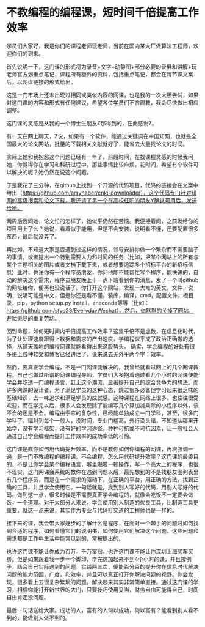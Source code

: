 # 不教编程的编程课，短时间千倍提高工作效率

学员们大家好，我是你们的课程老师玩老师，当前在国内某大厂做算法工程师，欢迎你们的到来。

首先说明一下，这门课的形式将为录音+文字+动静图+部分必要的录屏和讲解+玩老师官方划重点笔记，课程所有额外的资料，包括重点笔记，都会在每节课文案后，以网盘链接的形式给出。

这是一门市场上还未出现过相同或类似内容的网课，也是我的一次大胆尝试，如果对这门课的内容和形式有任何建议，希望各位学员们不吝赐教，我会尽快做出相应调整。

这门课的灵感是从我的一个博士生朋友Z那得到的，在此感谢Z。

有一天在网上聊天，Z说，如果有一个软件，能通过关键词在中国知网，也就是全国最大的论文网站，批量的下载相关文献就好了，能省去大量找论文的时间。

实际上她和我抱怨这个问题已经有一年了，前段时间，在找课程灵感的时候我问她，你觉得你在学习和科研过程中，那些事情比较麻烦，花时间，希望有个软件可以解决的呢？她仍然在说这个问题。

于是我花了三分钟，在github上找到一个开源的代码项目，代码的链接会在文案中给出（https://github.com/amyhaber/cnki-downloader），这个代码专门针对知网的高级搜索和论文下载，我还请了另一个在高校任职的朋友Y确认可用后，发送给她。

两周后我问她，论文忙的怎样了，她似乎仍然在苦恼。我便接着问，之前发给你的项目用上了么？她说，看着似乎能用，但是不会安装，说明看不懂，还要配置很多东西，最后就没弄了。

再比如，不知道大家是否遇到过这样的情况，领导安排你做一个繁杂而不需要脑子的事情，或者提出一个特别需要人力和时间的任务（比如，把某个网站上的所有与某个主题相关的图片或者文档下载下来，或者想要追踪多个招标平台的新招标信息）此时，也许你有一个程序员朋友，你问他能不能帮忙写个程序，能快速的，自动的解决这个需求，程序员朋友晚上十一点下班看到你的消息，发了一个叫github的网址给你，便再也没说话了。你打开这个网站，发现一大堆的英文，文件，说明，说明可能是中文，但是你还是看不懂，装库，编译，cmd，配置文件，根目录，pip，python setup.py install，anaconda等等（比如：https://github.com/sfyc23/EverydayWechat）。然后，你默默的关掉了网站，开始无尽的重复劳动。

回到命题，如何短时间内千倍提高工作效率？这里千倍不是虚数，在信息化时代，为了让处理速度跟得上数据和需求的产出速度，学编程似乎成了政治正确搬的选择，从铺天盖地的编程网课就能看得出来这股势头。 确实，学会编程的好处有很多络上各种软文和博客已经讲烂了，说来说去无外乎两个字：效率。

然而，要真正学会编程，不是一门网课能解决的。我曾经就看过网上的几个网课教程，自己也做过所谓的网课编程导师，学员们大多抱着通过看几个小时的网课便能学会并吃透一门编程语言，赶上这个潮流，显著提升自己的综合竞争力的想法。而许多网课的设计者，为了满足学员的这种心态，跳过很多必备但学习起来很乏味的基础知识，去一味追求和满足学员的成就感。这种课程在网络上很多，也往往很受欢迎，而在学完以后，很多人会发现除了能编写几个算加减乘除的小程序以外，该不会的还是不会。编程由于它的复杂性，已经能单独成立一门学科，甚至，很多门学科了。辐射到每个一般人，没时间，专业门槛高，外行没头绪，不知道从哪里开始学，没有学习框架，没有好的学习途径，种种可抗或不可抗因素，让一般社会人通过自己学会编程而提升工作效率的成功率低的可怜。

这门课是教你如何用代码提升效率，而不是教你如何你编程的网课，再次强调一遍，是一门不教编程的编程课。不会编程，怎么用代码提升效率？这门课的最终目的，不是让你学会某个编程语言，噼里啪啦一顿操作，写一个高大上的程序，也很不现实。这门网课会系统的教你在遇到问题以后，最先想到的不是找朋友圈列表里有几个程序员，而是在一个需求的驱动下，在正确的平台，用正确的方法，找到正确的工具，并且学会使用它。一句话就是，找到别人写好的代码，用别人写好的代码。做到这一点，很多时候是不需要真正学会编程的，就像会吃饭不一定要会做饭，一个道理。对于大部分人来说，学会使用别人制造的优良工具，比制造工具更重要，就这一点来说，其实作为专业与代码打交道的工程师也是一样的。

接下来的课，我会带大家逐步的了解什么是程序，在面对一个棘手的问题时如何找到合适的程序，如何看懂它们的说明书，如何使用它们解决这个问题。这些问题和需求都是工作中生活中能常见到的，常被提出的。

也许这门课不能让你成为百万，千万富翁。也许这门课不能让你深圳上海买车买房。但是如果跟着我一步一个脚印，学完这加起来不到4个小时的课，并且按例子，结合自己实际遇到的问题，实践两三次，便能百分百的提升你在信息时代解决问题的能力范围，广度，和效率，并且可以真正打开你解决问题的视野。你会发现，很多看上去很复杂繁琐的问题，解决起来其实非常简单直接。通过这门课的学习，相信你能打开新世界的大门，只要技巧使用妥当，财务自由可能得自己，时间自由肯定没问题。

最后一句话送给大家。成功的人，富有的人何以成功，何以富有？能看到别人看不到的，能做别人做不到的。